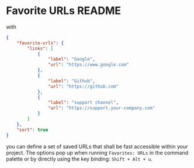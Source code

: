 # Favorite URLs README

with 

```json
{
    "favorite-urls": {
        "links": [
            {
                "label": "Google",
                "url": "https://www.google.com"
            },
            {
                "label": "Github",
                "url": "https://github.com"
            },
            {
                "label": "support channel",
                "url": "https://support.your-company.com"
            }
        ]
    },
    "sort": true
}
```

you can define a set of saved URLs that shall be fast accessible within your project.
The options pop up when running `Favorites: URLs` in the command palette or by directly using the key binding: `Shift + Alt + u`.
